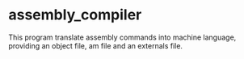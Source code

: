 # assembly_compiler
This program translate assembly commands into machine language, providing an object file, am file and an externals file.
